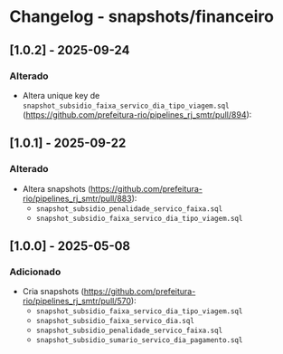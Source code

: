 # Changelog - snapshots/financeiro

## [1.0.2] - 2025-09-24

### Alterado

- Altera unique key de `snapshot_subsidio_faixa_servico_dia_tipo_viagem.sql`  (https://github.com/prefeitura-rio/pipelines_rj_smtr/pull/894):

## [1.0.1] - 2025-09-22

### Alterado

- Altera snapshots (https://github.com/prefeitura-rio/pipelines_rj_smtr/pull/883):
  - `snapshot_subsidio_penalidade_servico_faixa.sql`
  - `snapshot_subsidio_faixa_servico_dia_tipo_viagem.sql`


## [1.0.0] - 2025-05-08

### Adicionado

- Cria snapshots (https://github.com/prefeitura-rio/pipelines_rj_smtr/pull/570):
  - `snapshot_subsidio_faixa_servico_dia_tipo_viagem.sql`
  - `snapshot_subsidio_faixa_servico_dia.sql`
  - `snapshot_subsidio_penalidade_servico_faixa.sql`
  - `snapshot_subsidio_sumario_servico_dia_pagamento.sql`